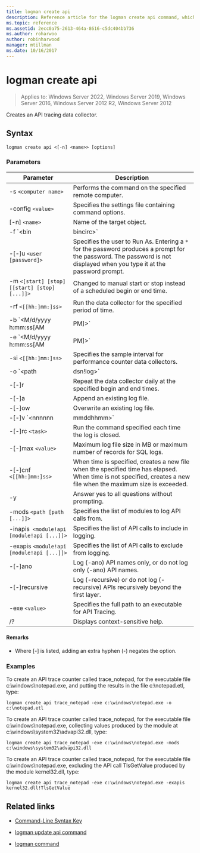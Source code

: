 ```yaml
---
title: logman create api
description: Reference article for the logman create api command, which creates an API-tracing data collector.
ms.topic: reference
ms.assetid: 2ecc0a75-2613-464a-8616-c5dc404bb736
ms.author: roharwoo
author: robinharwood
manager: mtillman
ms.date: 10/16/2017
---
```


# logman create api

>Applies to: Windows Server 2022, Windows Server 2019, Windows Server 2016, Windows Server 2012 R2, Windows Server 2012

Creates an API tracing data collector.

## Syntax

```
logman create api <[-n] <name>> [options]
```

### Parameters

| Parameter | Description |
| --------- | ----------- |
| -s `<computer name>` | Performs the command on the specified remote computer. |
| -config `<value>` | Specifies the settings file containing command options. |
| [-n] `<name>` | Name of the target object. |
| -f `<bin|bincirc>` | Specifies the log format for the data collector. |
| -[-]u `<user [password]>` | Specifies the user to Run As. Entering a `*` for the password produces a prompt for the password. The password is not displayed when you type it at the password prompt. |
| -m `<[start] [stop] [[start] [stop] [...]]>` | Changed to manual start or stop instead of a scheduled begin or end time. |
| -rf `<[[hh:]mm:]ss>` | Run the data collector for the specified period of time. |
| -b `<M/d/yyyy h:mm:ss[AM|PM]>` | Begin collecting data at the specified time. |
| -e `<M/d/yyyy h:mm:ss[AM|PM]>` | End data collection at the specified time. |
| -si `<[[hh:]mm:]ss>` | Specifies the sample interval for performance counter data collectors. |
| -o `<path|dsn!log>` | Specifies the output log file or the DSN and log set name in a SQL database. |
| -[-]r | Repeat the data collector daily at the specified begin and end times. |
| -[-]a | Append an existing log file. |
| -[-]ow | Overwrite an existing log file. |
| -[-]v `<nnnnnn|mmddhhmm>` | Attaches file versioning information to the end of the log file name. |
| -[-]rc `<task>` | Run the command specified each time the log is closed. |
| -[-]max `<value>` | Maximum log file size in MB or maximum number of records for SQL logs. |
| -[-]cnf `<[[hh:]mm:]ss>` | When time is specified, creates a new file when the specified time has elapsed. When time is not specified, creates a new file when the maximum size is exceeded. |
| -y | Answer yes to all questions without prompting. |
| -mods `<path [path [...]]>` | Specifies the list of modules to log API calls from. |
| -inapis` <module!api [module!api [...]]>` | Specifies the list of API calls to include in logging. |
| -exapis `<module!api [module!api [...]]>` | Specifies the list of API calls to exclude from logging. |
| -[-]ano | Log (-ano) API names only, or do not log only (-ano) API names. |
| -[-]recursive | Log (-recursive) or do not log (-recursive) APIs recursively beyond the first layer. |
| -exe `<value>` | Specifies the full path to an executable for API Tracing. |
| /? | Displays context-sensitive help. |

#### Remarks

- Where [-] is listed, adding an extra hyphen (-) negates the option.

### Examples

To create an API trace counter called trace_notepad, for the executable file c:\windows\notepad.exe, and putting the results in the file c:\notepad.etl, type:

```
logman create api trace_notepad -exe c:\windows\notepad.exe -o c:\notepad.etl
```

To create an API trace counter called trace_notepad, for the executable file c:\windows\notepad.exe, collecting values produced by the module at c:\windows\system32\advapi32.dll, type:

```
logman create api trace_notepad -exe c:\windows\notepad.exe -mods c:\windows\system32\advapi32.dll
```

To create an API trace counter called trace_notepad, for the executable file c:\windows\notepad.exe, excluding the API call TlsGetValue produced by the module kernel32.dll, type:
```
logman create api trace_notepad -exe c:\windows\notepad.exe -exapis kernel32.dll!TlsGetValue
```

## Related links

- [Command-Line Syntax Key](command-line-syntax-key.md)

- [logman update api command](logman-update-api.md)

- [logman command](logman.md)
